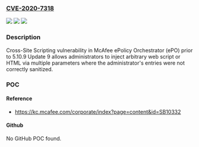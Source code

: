 ### [CVE-2020-7318](https://cve.mitre.org/cgi-bin/cvename.cgi?name=CVE-2020-7318)
![](https://img.shields.io/static/v1?label=Product&message=ePolicy%20Orchistrator%20(ePO)&color=blue)
![](https://img.shields.io/static/v1?label=Version&message=%3C%205.10.9%20update%209%20&color=brighgreen)
![](https://img.shields.io/static/v1?label=Vulnerability&message=CWE-79%20Cross-site%20Scripting%20(XSS)&color=brighgreen)

### Description

Cross-Site Scripting vulnerability in McAfee ePolicy Orchestrator (ePO) prior to 5.10.9 Update 9 allows administrators to inject arbitrary web script or HTML via multiple parameters where the administrator's entries were not correctly sanitized.

### POC

#### Reference
- https://kc.mcafee.com/corporate/index?page=content&id=SB10332

#### Github
No GitHub POC found.

